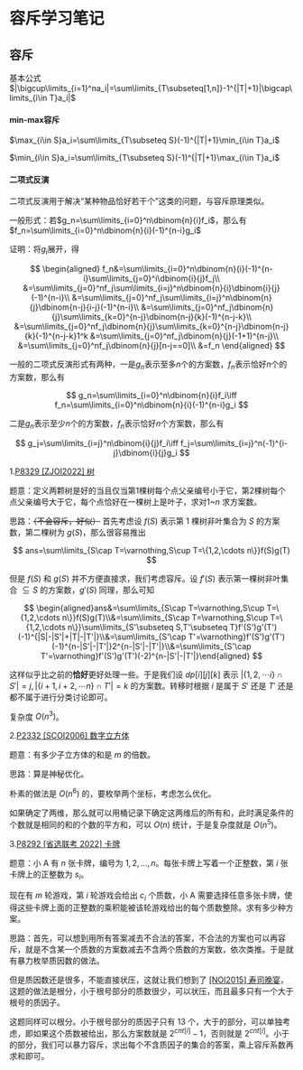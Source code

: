 # 容斥学习笔记


<h2 id="容斥">容斥</h2>

基本公式
$|\bigcup\limits_{i=1}^na_i|=\sum\limits_{T\subseteq[1,n]}-1^{|T|+1}|\bigcap\limits_{i\in T}a_i|$

<h4 id="min-max容斥">min-max容斥</h4>

$\max_{i\in S}a_i=\sum\limits_{T\subseteq S}(-1)^{|T|+1}\min_{i\in T}a_i$

$\min_{i\in S}a_i=\sum\limits_{T\subseteq S}(-1)^{|T|+1}\max_{i\in T}a_i$

<h4 id="二项式反演">二项式反演</h4>

二项式反演用于解决“某种物品恰好若干个”这类的问题，与容斥原理类似。

一般形式：若$g_n=\sum\limits_{i=0}^n\dbinom{n}{i}f_i$，那么有$f_n=\sum\limits_{i=0}^n\dbinom{n}{i}(-1)^{n-i}g_i$

证明：将$g_i$展开，得


$$
\begin{aligned}
   f_n&=\sum\limits_{i=0}^n\dbinom{n}{i}(-1)^{n-i}\sum\limits_{j=0}^i\dbinom{i}{j}f_j\\
&=\sum\limits_{j=0}^nf_j\sum\limits_{i=j}^n\dbinom{n}{i}\dbinom{i}{j}(-1)^{n-i}\\
&=\sum\limits_{j=0}^nf_j\sum\limits_{i=j}^n\dbinom{n}{j}\dbinom{n-j}{i-j}(-1)^{n-i}\\
&=\sum\limits_{j=0}^nf_j\dbinom{n}{j}\sum\limits_{k=0}^{n-j}\dbinom{n-j}{k}(-1)^{n-j-k}\\
&=\sum\limits_{j=0}^nf_j\dbinom{n}{j}\sum\limits_{k=0}^{n-j}\dbinom{n-j}{k}(-1)^{n-j-k}1^k
&=\sum\limits_{j=0}^nf_j\dbinom{n}{j}(-1+1)^{n-j}\\
&=\sum\limits_{j=0}^nf_j\dbinom{n}{j}[n-j==0]\\
&=f_n
\end{aligned}
$$

一般的二项式反演形式有两种，一是$g_n$表示至多$n$个的方案数，$f_n$表示恰好$n$个的方案数，那么有


$$
g_n=\sum\limits_{i=0}^n\dbinom{n}{i}f_i\iff f_n=\sum\limits_{i=0}^n\dbinom{n}{i}(-1)^{n-i}g_i
$$

二是$g_n$表示至少$n$个的方案数，$f_n$表示恰好$n$个方案数，那么有


$$
g_j=\sum\limits_{i=j}^n\dbinom{i}{j}f_i\iff f_j=\sum\limits_{i=j}^n(-1)^{i-j}\dbinom{i}{j}g_i
$$

1.<a href="https://www.luogu.com.cn/problem/P8329" target="_blank" rel="noopener nofollow">P8329 [ZJOI2022] 树</a>

题意：定义两颗树是好的当且仅当第1棵树每个点父亲编号小于它，第2棵树每个点父亲编号大于它，每个点恰好在一棵树上是叶子，求对1~$n$ 求方案数。

思路：<s>（不会容斥，好似）</s> 首先考虑设 $f(S)$ 表示第 1 棵树非叶集合为 $S$ 的方案数，第二棵树为 $g(S)$，那么很容易推出


$$
ans=\sum\limits_{S\cap T=\varnothing,S\cup T=\{1,2,\cdots n\}}f(S)g(T)
$$

但是 $f(S)$ 和 $g(S)$ 并不方便直接求，我们考虑容斥。设 $f'(S)$ 表示第一棵树非叶集合 $\subseteq S$ 的方案数，$g'(S)$ 同理，那么可知


$$
\begin{aligned}ans&=\sum\limits_{S\cap T=\varnothing,S\cup T=\{1,2,\cdots n\}}f(S)g(T)\\&=\sum\limits_{S\cap T=\varnothing,S\cup T=\{1,2,\cdots n\}}\sum\limits_{S'\subseteq S,T'\subseteq T}f'(S')g'(T')(-1)^{|S|-|S'|+|T|-|T'|}\\&=\sum\limits_{S'\cap T'=\varnothing}f'(S')g'(T')(-1)^{n-|S'|-|T'|}2^{n-|S'|-|T'|}\\&=\sum\limits_{S'\cap T'=\varnothing}f'(S')g'(T')(-2)^{n-|S'|-|T'|}\end{aligned}
$$

这样似乎比之前的<strong>恰好</strong>更好处理一些。于是我们设 $dp[i][j][k]$ 表示 $|\{1,2,\cdots i\}\cap S'|=j,|\{i+1,i+2,\cdots n\}\cap T'|=k$ 的方案数。转移时根据 $i$ 是属于 $S'$ 还是 $T'$ 还是都不属于进行分类讨论即可。

复杂度 $O(n^3)$。

2.<a href="https://www.luogu.com.cn/problem/P2332" target="_blank" rel="noopener nofollow">P2332 [SCOI2006] 数字立方体</a>

题意：有多少子立方体的和是 $m$ 的倍数。

思路：算是神秘优化。

朴素的做法是 $O(n^6)$ 的，要枚举两个坐标，考虑怎么优化。

如果确定了两维，那么就可以用桶记录下确定这两维后的所有和，此时满足条件的个数就是相同的和的个数的平方和，可以 $O(n)$ 统计，于是复杂度就是 $O(n^5)$。

3.<a href="https://www.luogu.com.cn/problem/P8292" target="_blank" rel="noopener nofollow">P8292 [省选联考 2022] 卡牌</a>

题意：小 A 有 $n$ 张卡牌，编号为 $1, 2, \ldots, n$。每张卡牌上写着一个正整数，第 $i$ 张卡牌上的正整数为 $s_i$。

现在有 $m$ 轮游戏，第 $i$ 轮游戏会给出 $c_i$ 个质数，小 A 需要选择任意多张卡牌，使得这些卡牌上面的正整数的乘积能被该轮游戏给出的每个质数整除。求有多少种方案。

思路：首先，可以想到用所有答案减去不合法的答案，不合法的方案也可以再容斥，就是不含某一个质数的方案数减去不含两个质数的方案数，依次类推。于是就有暴力枚举质因数的做法。

但是质因数还是很多，不能直接状压，这就让我们想到了 <a href="https://www.luogu.com.cn/problem/P2150" target="_blank" rel="noopener nofollow">[NOI2015] 寿司晚宴</a>，这题的做法是根分，小于根号部分的质数很少，可以状压，而且最多只有一个大于根号的质因子。

这题同样可以根分。小于根号部分的质因子只有 13 个，大于的部分，可以单独考虑，即如果这个质数被给出，那么方案数就是 $2^{cnt[i]}-1$，否则就是 $2^{cnt[i]}$。小于的部分，我们可以暴力容斥，求出每个不含质因子的集合的答案，乘上容斥系数再求和即可。

